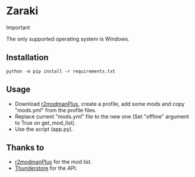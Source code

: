 # Zaraki

> [!IMPORTANT]
> The only supported operating system is Windows.

## Installation
```python -m pip install -r requirements.txt```

## Usage
- Download <a href="https://github.com/ebkr/r2modmanPlus">r2modmanPlus</a>, create a profile, add some mods and copy "mods.yml" from the profile files.
- Replace current "mods.yml" file to the new one (Set "offline" argument to True on get_mod_list).
- Use the script (app.py).

## Thanks to
- [r2modmanPlus](https://github.com/ebkr/r2modmanPlus) for the mod list.
- [Thunderstore](https://thunderstore.io/) for the API.
